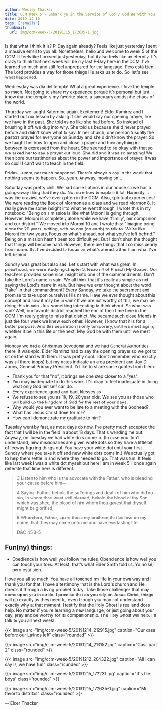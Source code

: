 ```yaml
---
author: Wesley Thacker
title: CCM Week 5 - Embark ye in the Service of God / God Be with You Till We Meet Again
date: 2019-12-18
tags: ["emails"]
thumbnail:
  url: img/ccm-week-5/20191215_172635-1.jpg
---
```


Is that what I think it is? P-Day again already? Feels like just yesterday I sent a massive email to you all. Nonetheless, hello and welcome to week 5 of the CCM. It feels like I arrived just yesterday, but it also feels like an eternity. It's crazy to think that next week will be my last P-Day here in the CCM. I've learned so much and still feel unprepared for the language. Pero está bien. The Lord provides a way for those things He asks us to do. So, let's see what happened.

Wednesday was día del templo! What a great experience. I love the temple so much. Not going to share my experience porqué it's personal but just know that the temple is my favorite place, a sanctuary amidst the chaos of the world.

Thursday we taught Katernine again. Excitement! Elder Ramirez and I started out our lesson by asking if she would say our opening prayer, like we have in the past. She told us no like she had before. So instead of brushing it off, we dug into why. She told us because she'd never prayed before and didn't know what to say. In her church, one person (usually the pastor) prayed for everyone on Sunday and she didn't know the prayer. So we taught her how to open and close a prayer and how anything in-between is expressed from the heart. She seemed to be okay with that so we asked her to say a prayer out loud. She did and it was so amazing! We then bore our testimonies about the power and importance of prayer. It was so cool! I can't wait to teach in the field.

Friday....umm, not much happened. There's always a day in the week that nothing seems to happen. So...yeah. Anyway, moving on...

Saturday was pretty chill. We had some Latinos in our house so we had a going-away thing that they do. Not sure how to explain it lol. Honestly, it was the craziest we've ever gotten in the CCM. Also, spiritual experiences!
We were reading the Book of Mormon as a class and we read Mormon 8. It really gave me some insight into what he went through. I wrote this in my notebook: "Being on a mission is like what Moroni is going through. However, Moroni is completely alone while we have 'family', our companion and our district." We moved into Moroni 10 and I wrote this: "Imagine being alone for 20 years, writing, with no one (on earth) to talk to. We're like Moroni for two years. Focus on what's ahead, not what you've left behind." Being on a mission hasn't been too difficult yet. But I don't shun the thought that things will become hard. However, there are things that I do miss dearly from home. But I've decided to focus on what's ahead rather than what I've left behind.

Sunday was great but also sad. Let's start with what was great. In priesthood, we were studying chapter 3, lesson 4 of Preach My Gospel. Our teachers provided some nice insight into one of the commandments. Don't take the Lord's name in vain. We all think that it's really as simple as not saying the Lord's name in vain. But have we ever thought about the word "take" in that commandment?
Every Sunday, we take the sacrament and promise to take upon ourselves His name. Have we ever thought about this concept and how it may be in vain? If we are not worthy of this, we may be doing this in vain. Just something interesting to think about.
So what was sad? Well, our favorite district reached the end of their time here in the CCM. I'm really going to miss that district. We became such close friends in just the four week we knew each other. However, I know that it is for a better purpose. And this separation is only temporary, until we meet again, whether it be in this life or the next. May God be with them until we meet again.

Monday we had a Christmas Devotional and we had General Authorities there. It was epic. Elder Ramirez had to say the opening prayer so we got to sit on the stand with them. It was pretty cool. I don't remember who exactly was all there (oops) but my notes indicate an area president and Joy D. Jones, General Primary President. I'd like to share some quotes from them.
- Thank you for that "no", it brings me one step closer to a "yes".
- You may inadequate to do this work. It's okay to feel inadequate in doing what only God himself can do.
- Every experience, good and bad, blesses us
- We refuse to see you as 18, 19, 20 year olds. We see you as those who will build up the kingdom of God for the rest of your days.
- Why would you ever want to be late to a meeting with the Godhead?
- What has Jesus Christ done for me?
- How can I demonstrate my gratitude to him?

Tuesday went by fast, as most days do now. I've pretty much accepted the fact that I will be in the field in about 13 days. That's weirding me out. Anyway, on Tuesday we had white dots come in. (In case you don't understand, new missionaries are given white dots so they have a little bit of leeway figuring things out. You have your white dot until your first Sunday where you take it off and new white dots come in.) We actually got to help them settle in and where they needed to go. That was fun. It feels like last week I was a white dot myself but here I am in week 5. I once again reiterate that time here is different.

> 3 Listen to him who is the advocate with the Father, who is pleading your cause before him—
>
> 4 Saying: Father, behold the sufferings and death of him who did no sin, in whom thou wast well pleased; behold the blood of thy Son which was shed, the blood of him whom thou gavest that thyself might be glorified;
>
> 5 Wherefore, Father, spare these my brethren that believe on my name, that they may come unto me and have everlasting life.
>
> D&C 45:3-5

## Fun(ny) things:
- Obedience is how well you follow the rules. Obendience is how well you can touch your toes. At least, that's what Elder Smith told us. Yo no sé, pero está bien.

I love you all so much! You have all touched my life in your own way and I thank you for that. I have a testimony that is the Lord's church and He directs it through a living prophet today. Take those challenges that may come upon you in stride. I promise that as you rely on Jesus Christ, things will go exactly as they need to, even though you may not understand exactly why at that moment. I testify that the Holy Ghost is real and does help. No matter if you're learning a new language, or just going about your day, pray and be worthy for its companionship. The Holy Ghost will help. I'll talk to you all next week!

{{< image src="img/ccm-week-5/20191214_212915.jpg" caption="Our casa before our Latinos left" class="rounded" >}}

{{< image src="img/ccm-week-5/20191214_213152.jpg" caption="Casa part 2" class="rounded" >}}

{{< image src="img/ccm-week-5/20191212_204322.jpg" caption="All I can say is, we have fun" class="rounded" >}}

{{< image src="img/ccm-week-5/20191215_172231.jpg" caption="It's the boys" class="rounded" >}}

{{< image src="img/ccm-week-5/20191215_172635-1.jpg" caption="Mí favorito distritos" class="rounded" >}}

--
Elder Thacker